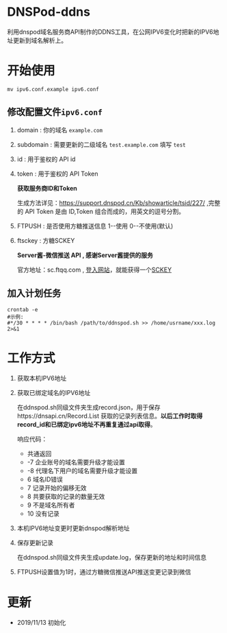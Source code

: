 # DNSPod-ddns

利用dnspod域名服务商API制作的DDNS工具，在公网IPV6变化时把新的IPV6地址更新到域名解析上。

# 开始使用

```
mv ipv6.conf.example ipv6.conf
```

## 修改配置文件`ipv6.conf`

1. domain : 你的域名 `example.com`

2. subdomain : 需要更新的二级域名 `test.example.com` 填写 `test`

3. id : 用于鉴权的 API id

4. token : 用于鉴权的 API Token

   **获取服务商ID和Token**

   生成方法详见：https://support.dnspod.cn/Kb/showarticle/tsid/227/ ,完整的 API Token 是由 ID,Token 组合而成的，用英文的逗号分割。

5. FTPUSH : 是否使用方糖推送信息 1--使用 0--不使用(默认)

6. ftsckey : 方糖SCKEY

   **Server酱-微信推送 API , 感谢Server酱提供的服务**

   官方地址：sc.ftqq.com , [登入网站](http://sc.ftqq.com/?c=github&a=login)，就能获得一个[SCKEY](http://sc.ftqq.com/?c=code)

## 加入计划任务

```
crontab -e
#示例:
#*/30 * * * * /bin/bash /path/to/ddnspod.sh >> /home/usrname/xxx.log 2>&1
```

# 工作方式 

1. 获取本机IPV6地址

2. 获取已绑定域名的IPV6地址

   在ddnspod.sh同级文件夹生成record.json，用于保存https://dnsapi.cn/Record.List 获取的记录列表信息。**以后工作时取得record_id和已绑定ipv6地址不再重复通过api取得**。

   响应代码：

   - 共通返回
   - -7 企业账号的域名需要升级才能设置
   - -8 代理名下用户的域名需要升级才能设置
   - 6 域名ID错误
   - 7 记录开始的偏移无效
   - 8 共要获取的记录的数量无效
   - 9 不是域名所有者
   - 10 没有记录

3. 本机IPV6地址变更时更新dnspod解析地址

4. 保存更新记录

   在ddnspod.sh同级文件夹生成update.log，保存更新的地址和时间信息

5. FTPUSH设置值为1时，通过方糖微信推送API推送变更记录到微信

# 更新

- 2019/11/13 初始化
